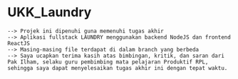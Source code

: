 # UKK_Laundry
    --> Projek ini dipenuhi guna memenuhi tugas akhir 
    --> Aplikasi fullstack LAUNDRY menggunakan backend NodeJS dan frontend ReactJS
    --> Masing-masing file terdapat di dalam branch yang berbeda 
    --> Saya ucapkan terima kasih atas bimbingan, kritik, dan saran dari Pak Ilham, selaku guru pembimbing mata pelajaran Produktif RPL, sehingga saya dapat menyelesaikan tugas akhir ini dengan tepat waktu.
